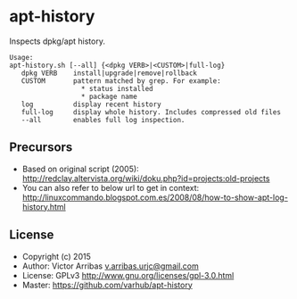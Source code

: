 # apt-history
Inspects dpkg/apt history.

```
Usage:
apt-history.sh [--all] {<dpkg VERB>|<CUSTOM>|full-log}
   dpkg VERB    install|upgrade|remove|rollback
   CUSTOM       pattern matched by grep. For example:
                  * status installed
                  * package name
   log          display recent history
   full-log     display whole history. Includes compressed old files
   --all        enables full log inspection.
```

## Precursors
* Based on original script (2005):
  http://redclay.altervista.org/wiki/doku.php?id=projects:old-projects
* You can also refer to below url to get in context:
  http://linuxcommando.blogspot.com.es/2008/08/how-to-show-apt-log-history.html

## License
* Copyright (c) 2015
* Author: Victor Arribas <v.arribas.urjc@gmail.com>
* License: GPLv3 <http://www.gnu.org/licenses/gpl-3.0.html>
* Master: https://github.com/varhub/apt-history

